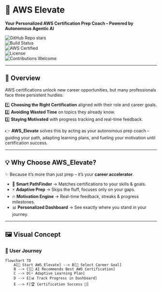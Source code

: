 # 🚀 **AWS Elevate**

**Your Personalized AWS Certification Prep Coach – Powered by Autonomous Agentic AI**

![GitHub Repo stars](https://img.shields.io/github/stars/atharva9699/AWS_Elevate?style=social)  
![Build Status](https://img.shields.io/badge/build-passing-brightgreen)  
![AWS Certified](https://img.shields.io/badge/AWS-Certification_Success-orange?logo=amazonaws)  
![License](https://img.shields.io/badge/license-MIT-blue)  
![Contributions Welcome](https://img.shields.io/badge/contributions-welcome-brightgreen)  

---

## 🌟 **Overview**

AWS certifications unlock new career opportunities, but many professionals face three persistent hurdles:

1️⃣ **Choosing the Right Certification** aligned with their role and career goals.  
2️⃣ **Avoiding Wasted Time** on topics they already know.  
3️⃣ **Staying Motivated** with progress tracking and real-time feedback.  

👉 **AWS_Elevate** solves this by acting as your autonomous prep coach – guiding your path, adapting learning plans, and fueling your motivation until certification success.

---

## 💡 **Why Choose AWS_Elevate?**

✨ Because it’s more than just prep – it’s your **career accelerator**.

- 🧭 **Smart PathFinder** → Matches certifications to your skills & goals.  
- ⚡ **Adaptive Prep** → Skips the fluff, focuses only on your gaps.  
- 🔥 **Motivation Engine** → Real-time feedback, streaks & progress milestones.  
- 📊 **Personalized Dashboard** → See exactly where you stand in your journey.  

---

## 🖼️ **Visual Concept**

### 🎯 **User Journey**
```mermaid
flowchart TD
    A[🚀 Start AWS_Elevate] --> B[🎯 Select Career Goal]
    B --> C[🤖 AI Recommends Best AWS Certification]
    C --> D[⚡ Adaptive Learning Plan]
    D --> E[📊 Track Progress in Dashboard]
    E --> F[🏆 Certification Success 🎉]
